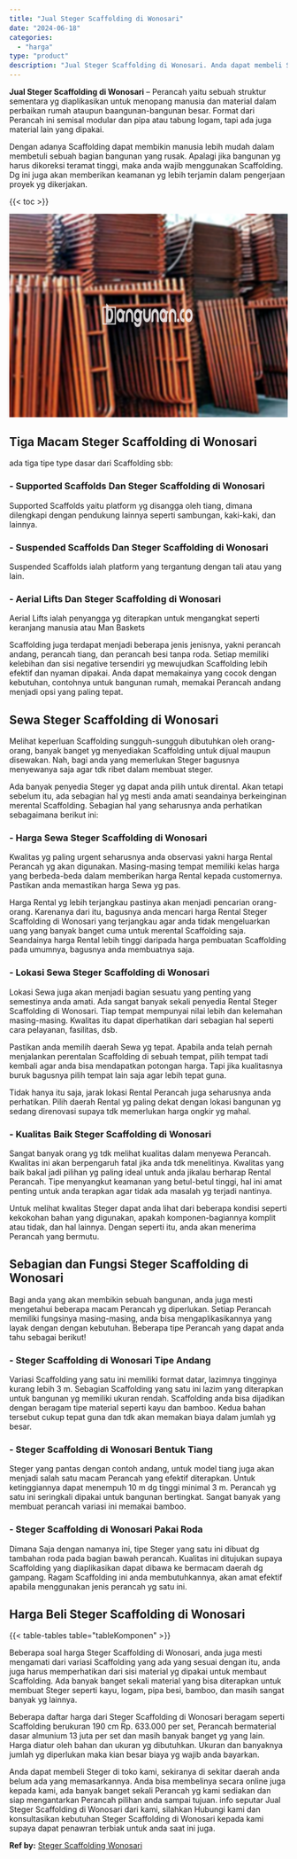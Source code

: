 ```yaml
---
title: "Jual Steger Scaffolding di Wonosari"
date: "2024-06-18"
categories: 
  - "harga"
type: "product"
description: "Jual Steger Scaffolding di Wonosari. Anda dapat membeli Steger di toko kami, sekiranya di sekitar daerah anda belum ada yang memasarkannya. Anda bisa membeli..."
---
```


**Jual Steger Scaffolding di Wonosari** – Perancah yaitu sebuah struktur sementara yg diaplikasikan untuk menopang manusia dan material dalam perbaikan rumah ataupun baangunan-bangunan besar. Format dari Perancah ini semisal modular dan pipa atau tabung logam, tapi ada juga material lain yang dipakai.

Dengan adanya Scaffolding dapat membikin manusia lebih mudah dalam membetuli sebuah bagian bangunan yang rusak. Apalagi jika bangunan yg harus dikoreksi teramat tinggi, maka anda wajib menggunakan Scaffolding. Dg ini juga akan memberikan keamanan yg lebih terjamin dalam pengerjaan proyek yg dikerjakan.

{{< toc >}}

![Jual Steger Scaffolding di Wonosari](/images/sewa-scaffolding-steger-12.png)

## Tiga Macam Steger Scaffolding di Wonosari

ada tiga tipe type dasar dari Scaffolding sbb:

### \- Supported Scaffolds Dan Steger Scaffolding di Wonosari

Supported Scaffolds yaitu platform yg disangga oleh tiang, dimana dilengkapi dengan pendukung lainnya seperti sambungan, kaki-kaki, dan lainnya.

### \- Suspended Scaffolds Dan Steger Scaffolding di Wonosari

Suspended Scaffolds ialah platform yang tergantung dengan tali atau yang lain.

### \- Aerial Lifts Dan Steger Scaffolding di Wonosari

Aerial Lifts ialah penyangga yg diterapkan untuk mengangkat seperti keranjang manusia atau Man Baskets

Scaffolding juga terdapat menjadi beberapa jenis jenisnya, yakni perancah andang, perancah tiang, dan perancah besi tanpa roda. Setiap memiliki kelebihan dan sisi negative tersendiri yg mewujudkan Scaffolding lebih efektif dan nyaman dipakai. Anda dapat memakainya yang cocok dengan kebutuhan, contohnya untuk bangunan rumah, memakai Perancah andang menjadi opsi yang paling tepat.

## Sewa Steger Scaffolding di Wonosari

Melihat keperluan Scaffolding sungguh-sungguh dibutuhkan oleh orang-orang, banyak banget yg menyediakan Scaffolding untuk dijual maupun disewakan. Nah, bagi anda yang memerlukan Steger bagusnya menyewanya saja agar tdk ribet dalam membuat steger.

Ada banyak penyedia Steger yg dapat anda pilih untuk dirental. Akan tetapi sebelum itu, ada sebagian hal yg mesti anda amati seandainya berkeinginan merental Scaffolding. Sebagian hal yang seharusnya anda perhatikan sebagaimana berikut ini:

### \- Harga Sewa Steger Scaffolding di Wonosari

Kwalitas yg paling urgent seharusnya anda observasi yakni harga Rental Perancah yg akan digunakan. Masing-masing tempat memiliki kelas harga yang berbeda-beda dalam memberikan harga Rental kepada customernya. Pastikan anda memastikan harga Sewa yg pas.

Harga Rental yg lebih terjangkau pastinya akan menjadi pencarian orang-orang. Karenanya dari itu, bagusnya anda mencari harga Rental Steger Scaffolding di Wonosari yang terjangkau agar anda tidak mengeluarkan uang yang banyak banget cuma untuk merental Scaffolding saja. Seandainya harga Rental lebih tinggi daripada harga pembuatan Scaffolding pada umumnya, bagusnya anda membuatnya saja.

### \- Lokasi Sewa Steger Scaffolding di Wonosari

Lokasi Sewa juga akan menjadi bagian sesuatu yang penting yang semestinya anda amati. Ada sangat banyak sekali penyedia Rental Steger Scaffolding di Wonosari. Tiap tempat mempunyai nilai lebih dan kelemahan masing-masing. Kwalitas itu dapat diperhatikan dari sebagian hal seperti cara pelayanan, fasilitas, dsb.

Pastikan anda memilih daerah Sewa yg tepat. Apabila anda telah pernah menjalankan perentalan Scaffolding di sebuah tempat, pilih tempat tadi kembali agar anda bisa mendapatkan potongan harga. Tapi jika kualitasnya buruk bagusnya pilih tempat lain saja agar lebih tepat guna.

Tidak hanya itu saja, jarak lokasi Rental Perancah juga seharusnya anda perhatikan. Pilih daerah Rental yg paling dekat dengan lokasi bangunan yg sedang direnovasi supaya tdk memerlukan harga ongkir yg mahal.

### \- Kualitas Baik Steger Scaffolding di Wonosari

Sangat banyak orang yg tdk melihat kualitas dalam menyewa Perancah. Kwalitas ini akan berpengaruh fatal jika anda tdk menelitinya. Kwalitas yang baik bakal jadi pilihan yg paling ideal untuk anda jikalau berharap Rental Perancah. Tipe menyangkut keamanan yang betul-betul tinggi, hal ini amat penting untuk anda terapkan agar tidak ada masalah yg terjadi nantinya.

Untuk melihat kwalitas Steger dapat anda lihat dari beberapa kondisi seperti kekokohan bahan yang digunakan, apakah komponen-bagiannya komplit atau tidak, dan hal lainnya. Dengan seperti itu, anda akan menerima Perancah yang bermutu.

## Sebagian dan Fungsi Steger Scaffolding di Wonosari

Bagi anda yang akan membikin sebuah bangunan, anda juga mesti mengetahui beberapa macam Perancah yg diperlukan. Setiap Perancah memiliki fungsinya masing-masing, anda bisa mengaplikasikannya yang layak dengan dengan kebutuhan. Beberapa tipe Perancah yang dapat anda tahu sebagai berikut!

### \- Steger Scaffolding di Wonosari Tipe Andang

Variasi Scaffolding yang satu ini memiliki format datar, lazimnya tingginya kurang lebih 3 m. Sebagian Scaffolding yang satu ini lazim yang diterapkan untuk bangunan yg memiliki ukuran rendah. Scaffolding anda bisa dijadikan dengan beragam tipe material seperti kayu dan bamboo. Kedua bahan tersebut cukup tepat guna dan tdk akan memakan biaya dalam jumlah yg besar.

### \- Steger Scaffolding di Wonosari Bentuk Tiang

Steger yang pantas dengan contoh andang, untuk model tiang juga akan menjadi salah satu macam Perancah yang efektif diterapkan. Untuk ketinggiannya dapat menempuh 10 m dg tinggi minimal 3 m. Perancah yg satu ini seringkali dipakai untuk bangunan bertingkat. Sangat banyak yang membuat perancah variasi ini memakai bamboo.

### \- Steger Scaffolding di Wonosari Pakai Roda

Dimana Saja dengan namanya ini, tipe Steger yang satu ini dibuat dg tambahan roda pada bagian bawah perancah. Kualitas ini ditujukan supaya Scaffolding yang diaplikasikan dapat dibawa ke bermacam daerah dg gampang. Ragam Scaffolding ini anda membutuhkannya, akan amat efektif apabila menggunakan jenis perancah yg satu ini.

## Harga Beli Steger Scaffolding di Wonosari

{{< table-tables table="tableKomponen" >}}

Beberapa soal harga Steger Scaffolding di Wonosari, anda juga mesti mengamati dari variasi Scaffolding yang ada yang sesuai dengan itu, anda juga harus memperhatikan dari sisi material yg dipakai untuk membaut Scaffolding. Ada banyak banget sekali material yang bisa diterapkan untuk membuat Steger seperti kayu, logam, pipa besi, bamboo, dan masih sangat banyak yg lainnya.

Beberapa daftar harga dari Steger Scaffolding di Wonosari beragam seperti Scaffolding berukuran 190 cm Rp. 633.000 per set, Perancah bermaterial dasar almunium 13 juta per set dan masih banyak banget yg yang lain. Harga diatur oleh bahan dan ukuran yg dibutuhkan. Ukuran dan banyaknya jumlah yg diperlukan maka kian besar biaya yg wajib anda bayarkan.

Anda dapat membeli Steger di toko kami, sekiranya di sekitar daerah anda belum ada yang memasarkannya. Anda bisa membelinya secara online juga kepada kami, ada banyak banget sekali Perancah yg kami sediakan dan siap mengantarkan Perancah pilihan anda sampai tujuan. info seputar Jual Steger Scaffolding di Wonosari dari kami, silahkan Hubungi kami dan konsultasikan kebutuhan Steger Scaffolding di Wonosari kepada kami supaya dapat penawran terbiak untuk anda saat ini juga.

**Ref by:** [Steger Scaffolding Wonosari](https://id.wikipedia.org/wiki/Steger)
